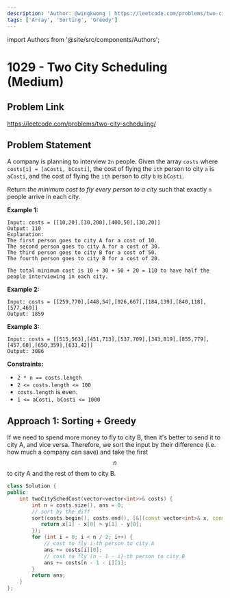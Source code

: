 ```yaml
---
description: 'Author: @wingkwong | https://leetcode.com/problems/two-city-scheduling/'
tags: ['Array', 'Sorting', 'Greedy']
---
```


import Authors from '@site/src/components/Authors';

# 1029 - Two City Scheduling (Medium)

## Problem Link

https://leetcode.com/problems/two-city-scheduling/

## Problem Statement

A company is planning to interview `2n` people. Given the array `costs` where `costs[i] = [aCosti, bCosti]`, the cost of flying the `ith` person to city `a` is `aCosti`, and the cost of flying the `ith` person to city `b` is `bCosti`.

Return _the minimum cost to fly every person to a city_ such that exactly `n` people arrive in each city.

**Example 1:**

```
Input: costs = [[10,20],[30,200],[400,50],[30,20]]
Output: 110
Explanation: 
The first person goes to city A for a cost of 10.
The second person goes to city A for a cost of 30.
The third person goes to city B for a cost of 50.
The fourth person goes to city B for a cost of 20.

The total minimum cost is 10 + 30 + 50 + 20 = 110 to have half the people interviewing in each city.
```

**Example 2:**

```
Input: costs = [[259,770],[448,54],[926,667],[184,139],[840,118],[577,469]]
Output: 1859
```

**Example 3:**

```
Input: costs = [[515,563],[451,713],[537,709],[343,819],[855,779],[457,60],[650,359],[631,42]]
Output: 3086
```

**Constraints:**

* `2 * n == costs.length`
* `2 <= costs.length <= 100`
* `costs.length` is even.
* `1 <= aCosti, bCosti <= 1000`

## Approach 1: Sorting + Greedy

If we need to spend more money to fly to city B, then it's better to send it to city A, and vice versa. Therefore, we sort the input by their difference (i.e. how much a company can save) and take the first $$n$$ to city A and the rest of them to city B.

```cpp
class Solution {
public:
    int twoCitySchedCost(vector<vector<int>>& costs) {
        int n = costs.size(), ans = 0;
        // sort by the diff
        sort(costs.begin(), costs.end(), [&](const vector<int>& x, const vector<int>& y) {
           return x[1] - x[0] > y[1] - y[0]; 
        });
        for (int i = 0; i < n / 2; i++) {
            // cost to fly i-th person to city A
            ans += costs[i][0];
            // cost to fly (n - 1 - i)-th person to city B
            ans += costs[n - 1 - i][1];
        }
        return ans;
    }
};
```
